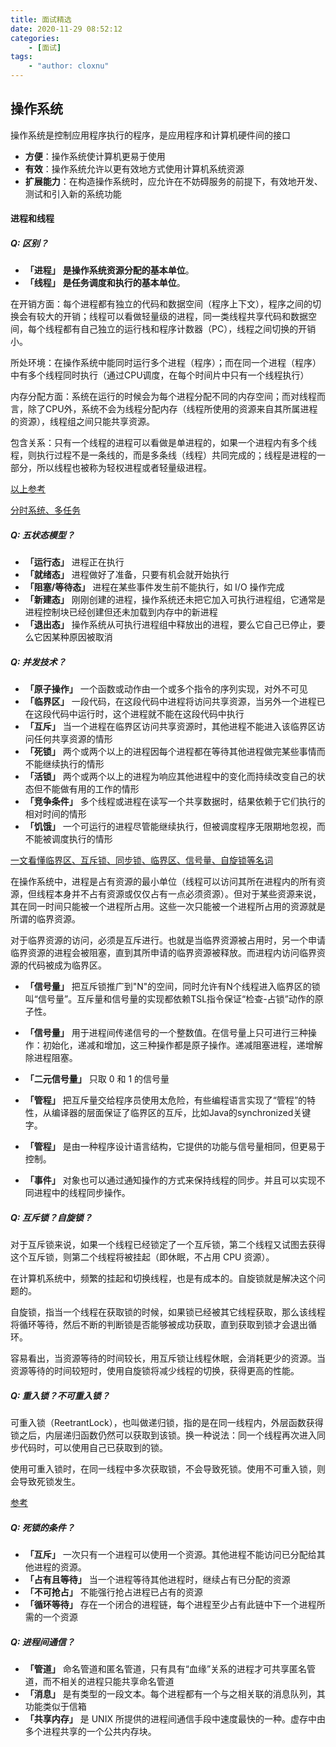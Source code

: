 ```yaml
---
title: 面试精选
date: 2020-11-29 08:52:12
categories:
    - [面试]
tags:
    - "author: cloxnu"
---
```



## 操作系统

操作系统是控制应用程序执行的程序，是应用程序和计算机硬件间的接口

- **方便**：操作系统使计算机更易于使用
- **有效**：操作系统允许以更有效地方式使用计算机系统资源
- **扩展能力**：在构造操作系统时，应允许在不妨碍服务的前提下，有效地开发、测试和引入新的系统功能

<!-- More -->

#### 进程和线程

##### Q: 区别？

- **「进程」** **是操作系统资源分配的基本单位**。
- **「线程」** **是任务调度和执行的基本单位**。

在开销方面：每个进程都有独立的代码和数据空间（程序上下文），程序之间的切换会有较大的开销；线程可以看做轻量级的进程，同一类线程共享代码和数据空间，每个线程都有自己独立的运行栈和程序计数器（PC），线程之间切换的开销小。

所处环境：在操作系统中能同时运行多个进程（程序）；而在同一个进程（程序）中有多个线程同时执行（通过CPU调度，在每个时间片中只有一个线程执行）

内存分配方面：系统在运行的时候会为每个进程分配不同的内存空间；而对线程而言，除了CPU外，系统不会为线程分配内存（线程所使用的资源来自其所属进程的资源），线程组之间只能共享资源。

包含关系：只有一个线程的进程可以看做是单进程的，如果一个进程内有多个线程，则执行过程不是一条线的，而是多条线（线程）共同完成的；线程是进程的一部分，所以线程也被称为轻权进程或者轻量级进程。

[以上参考](https://blog.csdn.net/kuangsonghan/article/details/80674777)

[分时系统、多任务](https://hit-alibaba.github.io/interview/basic/arch/Concurrency.html)

##### Q: 五状态模型？

- **「运行态」** 进程正在执行
- **「就绪态」** 进程做好了准备，只要有机会就开始执行
- **「阻塞/等待态」** 进程在某些事件发生前不能执行，如 I/O 操作完成
- **「新建态」** 刚刚创建的进程，操作系统还未把它加入可执行进程组，它通常是进程控制块已经创建但还未加载到内存中的新进程
- **「退出态」** 操作系统从可执行进程组中释放出的进程，要么它自己已停止，要么它因某种原因被取消

##### Q: 并发技术？

- **「原子操作」** 一个函数或动作由一个或多个指令的序列实现，对外不可见
- **「临界区」** 一段代码，在这段代码中进程将访问共享资源，当另外一个进程已在这段代码中运行时，这个进程就不能在这段代码中执行
- **「互斥」** 当一个进程在临界区访问共享资源时，其他进程不能进入该临界区访问任何共享资源的情形
- **「死锁」** 两个或两个以上的进程因每个进程都在等待其他进程做完某些事情而不能继续执行的情形
- **「活锁」** 两个或两个以上的进程为响应其他进程中的变化而持续改变自己的状态但不能做有用的工作的情形
- **「竞争条件」** 多个线程或进程在读写一个共享数据时，结果依赖于它们执行的相对时间的情形
- **「饥饿」** 一个可运行的进程尽管能继续执行，但被调度程序无限期地忽视，而不能被调度执行的情形

[一文看懂临界区、互斥锁、同步锁、临界区、信号量、自旋锁等名词](https://cloud.tencent.com/developer/article/1404062)

在操作系统中，进程是占有资源的最小单位（线程可以访问其所在进程内的所有资源，但线程本身并不占有资源或仅仅占有一点必须资源）。但对于某些资源来说，其在同一时间只能被一个进程所占用。这些一次只能被一个进程所占用的资源就是所谓的临界资源。

对于临界资源的访问，必须是互斥进行。也就是当临界资源被占用时，另一个申请临界资源的进程会被阻塞，直到其所申请的临界资源被释放。而进程内访问临界资源的代码被成为临界区。

- **「信号量」** 把互斥锁推广到"N"的空间，同时允许有N个线程进入临界区的锁叫“信号量”。互斥量和信号量的实现都依赖TSL指令保证“检查-占锁”动作的原子性。

- **「信号量」** 用于进程间传递信号的一个整数值。在信号量上只可进行三种操作：初始化，递减和增加，这三种操作都是原子操作。递减阻塞进程，递增解除进程阻塞。
- **「二元信号量」** 只取 0 和 1 的信号量

- **「管程」** 把互斥量交给程序员使用太危险，有些编程语言实现了“管程”的特性，从编译器的层面保证了临界区的互斥，比如Java的synchronized关键字。
- **「管程」** 是由一种程序设计语言结构，它提供的功能与信号量相同，但更易于控制。
- **「事件」** 对象也可以通过通知操作的方式来保持线程的同步。并且可以实现不同进程中的线程同步操作。 

##### Q: 互斥锁？自旋锁？

对于互斥锁来说，如果一个线程已经锁定了一个互斥锁，第二个线程又试图去获得这个互斥锁，则第二个线程将被挂起（即休眠，不占用 CPU 资源）。

在计算机系统中，频繁的挂起和切换线程，也是有成本的。自旋锁就是解决这个问题的。

自旋锁，指当一个线程在获取锁的时候，如果锁已经被其它线程获取，那么该线程将循环等待，然后不断的判断锁是否能够被成功获取，直到获取到锁才会退出循环。

容易看出，当资源等待的时间较长，用互斥锁让线程休眠，会消耗更少的资源。当资源等待的时间较短时，使用自旋锁将减少线程的切换，获得更高的性能。

##### Q: 重入锁？不可重入锁？

可重入锁（ReetrantLock），也叫做递归锁，指的是在同一线程内，外层函数获得锁之后，内层递归函数仍然可以获取到该锁。换一种说法：同一个线程再次进入同步代码时，可以使用自己已获取到的锁。

使用可重入锁时，在同一线程中多次获取锁，不会导致死锁。使用不可重入锁，则会导致死锁发生。

[参考](https://hit-alibaba.github.io/interview/basic/arch/Concurrency.html)

##### Q: 死锁的条件？

- **「互斥」** 一次只有一个进程可以使用一个资源。其他进程不能访问已分配给其他进程的资源。
- **「占有且等待」** 当一个进程等待其他进程时，继续占有已分配的资源
- **「不可抢占」** 不能强行抢占进程已占有的资源
- **「循环等待」** 存在一个闭合的进程链，每个进程至少占有此链中下一个进程所需的一个资源

##### Q: 进程间通信？

- **「管道」** 命名管道和匿名管道，只有具有“血缘”关系的进程才可共享匿名管道，而不相关的进程只能共享命名管道
- **「消息」** 是有类型的一段文本。每个进程都有一个与之相关联的消息队列，其功能类似于信箱
- **「共享内存」** 是 UNIX 所提供的进程间通信手段中速度最快的一种。虚存中由多个进程共享的一个公共内存块。





